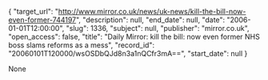 {
  "target_url": "http://www.mirror.co.uk/news/uk-news/kill-the-bill-now-even-former-744197", 
  "description": null, 
  "end_date": null, 
  "date": "2006-01-01T12:00:00", 
  "slug": 1336, 
  "subject": null, 
  "publisher": "mirror.co.uk", 
  "open_access": false, 
  "title": "Daily Mirror: kill the bill: now even former NHS boss slams reforms as a mess", 
  "record_id": "20060101T120000/wsOSDbQJd8n3a1nQCfr3mA==", 
  "start_date": null
}

None